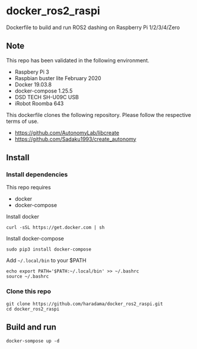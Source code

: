 # docker_ros2_raspi

Dockerfile to build and run ROS2 dashing on Raspberry Pi 1/2/3/4/Zero

## Note
This repo has been validated in the following environment.

- Raspbery Pi 3
- Raspbian buster lite February 2020
- Docker 19.03.8
- docker-compose 1.25.5
- DSD TECH SH-U09C USB
- iRobot Roomba 643

This dockerfile clones the following repository. Please follow the respective terms of use.

- https://github.com/AutonomyLab/libcreate
- https://github.com/Sadaku1993/create_autonomy 

## Install
### Install dependencies
This repo requires
- docker
- docker-compose

Install docker

```
curl -sSL https://get.docker.com | sh
```

Install docker-compose
```
sudo pip3 install docker-compose
```

Add `~/.local/bin` to your $PATH
```
echo export PATH='$PATH:~/.local/bin' >> ~/.bashrc
source ~/.bashrc
```

### Clone this repo

```
git clone https://github.com/haradama/docker_ros2_raspi.git
cd docker_ros2_raspi
```

## Build and run
```
docker-sompose up -d
```